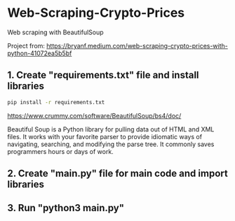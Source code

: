 # Web-Scraping-Crypto-Prices
 Web scraping with BeautifulSoup

 Project from: https://bryanf.medium.com/web-scraping-crypto-prices-with-python-41072ea5b5bf

## 1. Create "requirements.txt" file and install libraries

```bash
pip install -r requirements.txt
```

https://www.crummy.com/software/BeautifulSoup/bs4/doc/

Beautiful Soup is a Python library for pulling data out of HTML and XML files. It works with your favorite parser to provide idiomatic ways of navigating, searching, and modifying the parse tree. It commonly saves programmers hours or days of work.

## 2. Create "main.py" file for main code and import libraries



## 3. Run "python3 main.py"
